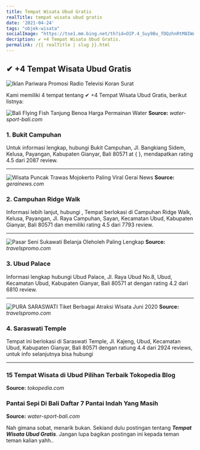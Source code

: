 ```yaml
---
title: Tempat Wisata Ubud Gratis
realTitle: tempat wisata ubud gratis
date: '2021-04-24'
tags: "objek-wisata"
socialImage: "https://tse1.mm.bing.net/th?id=OIP.4_Suy9Bu_fDQzhnRtM8IWAHaJx&amp;pid=15.1"
decription: ✔ +4 Tempat Wisata Ubud Gratis.
permalink: /{{ realTitle | slug }}.html
---
```


## ✔ +4 Tempat Wisata Ubud Gratis

![Iklan Pariwara Promosi Radio Televisi Koran Surat ](https://1.bp.blogspot.com/-wKz9BMQuDAo/V-K09nuRoBI/AAAAAAAAACc/ut1WEnfOY84J25b7_hE9p7oB9-yGzbFWwCLcB/s1600/cewe.jpg)



Kami memiliki 4 tempat tentang ✔ +4 Tempat Wisata Ubud Gratis, berikut listnya:



![Bali Flying Fish Tanjung Benoa  Harga Permainan Water ](https://tse1.mm.bing.net/th?id=OIP.XxLWO6B_Lnwb7Bb22PKeHgHaD4&amp;pid=15.1)
**Source:** _water-sport-bali.com_


### 1. Bukit Campuhan



Untuk informasi lengkap, hubungi Bukit Campuhan, Jl. Bangkiang Sidem, Kelusa, Payangan, Kabupaten Gianyar, Bali 80571 at {  }, mendapatkan rating 4.5 dari 2087 review.

---


![Wisata Puncak Trawas Mojokerto Paling Viral  Gerai News](https://tse4.mm.bing.net/th?id=OIP.huV92JpZ_oTLvtCI04DgjgHaHa&amp;pid=15.1)
**Source:** _gerainews.com_


### 2. Campuhan Ridge Walk



Informasi lebih lanjut, hubungi , Tempat berlokasi di Campuhan Ridge Walk, Kelusa, Payangan, Jl. Raya Campuhan, Sayan, Kecamatan Ubud, Kabupaten Gianyar, Bali 80571 dan memiliki rating 4.5 dari 7793 review.

---


![Pasar Seni Sukawati Belanja Oleholeh Paling Lengkap ](https://tse4.mm.bing.net/th?id=OIP.hbhb9ebQyXf6X7u6Q59mDgHaEK&amp;pid=15.1)
**Source:** _travelspromo.com_


### 3. Ubud Palace



Informasi lengkap hubungi Ubud Palace, Jl. Raya Ubud No.8, Ubud, Kecamatan Ubud, Kabupaten Gianyar, Bali 80571 at  dengan rating 4.2 dari 6810 review.

---


![PURA SARASWATI Tiket  Berbagai Atraksi Wisata Juni 2020 ](https://tse4.mm.bing.net/th?id=OIP.qdPRGZALL14dTNQFCZ6KmAHaEK&amp;pid=15.1)
**Source:** _travelspromo.com_


### 4. Saraswati Temple



Tempat ini berlokasi di Saraswati Temple, Jl. Kajeng, Ubud, Kecamatan Ubud, Kabupaten Gianyar, Bali 80571 dengan ratiung 4.4 dari 2924 reviews, untuk info selanjutnya bisa hubungi 

---




### 15 Tempat Wisata di Ubud Pilihan Terbaik  Tokopedia Blog




**Source:** _tokopedia.com_





### Pantai Sepi Di Bali  Daftar 7 Pantai Indah Yang Masih 




**Source:** _water-sport-bali.com_







Nah gimana sobat, menarik bukan. Sekiand dulu postingan tentang ***Tempat Wisata Ubud Gratis***. Jangan lupa bagikan postingan ini kepada teman teman kalian yahh..
